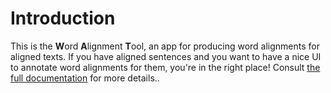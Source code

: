 # Introduction

This is the **W**ord **A**lignment **T**ool, an app for producing word alignments for aligned texts.
If you have aligned sentences and you want to have a nice UI to annotate word alignments for them, you're in the right place!
Consult [the full documentation](https://lgessler.com/wat/) for more details..
